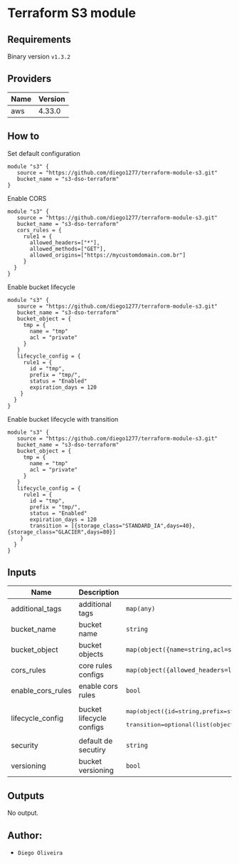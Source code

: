 # Terraform S3 module

## Requirements
Binary version ```v1.3.2```

## Providers

| Name | Version |
|------|---------|
| aws | 4.33.0 |


## How to
Set default configuration
```
module "s3" {
   source = "https://github.com/diego1277/terraform-module-s3.git"
   bucket_name = "s3-dso-terraform"
}
```
Enable CORS
```
module "s3" {
   source = "https://github.com/diego1277/terraform-module-s3.git"
   bucket_name = "s3-dso-terraform"
   cors_rules = {
     rule1 = {
       allowed_headers=["*"],
       allowed_methods=["GET"],
       allowed_origins=["https://mycustomdomain.com.br"]
     }
  }
}
```
Enable bucket lifecycle
```
module "s3" {
   source = "https://github.com/diego1277/terraform-module-s3.git"
   bucket_name = "s3-dso-terraform"
   bucket_object = {
     tmp = {
       name = "tmp"
       acl = "private"
     }
   }
   lifecycle_config = {
     rule1 = {
       id = "tmp",
       prefix = "tmp/",
       status = "Enabled"
       expiration_days = 120
    }
  }
}
```
Enable bucket lifecycle with transition
```
module "s3" {
   source = "https://github.com/diego1277/terraform-module-s3.git"
   bucket_name = "s3-dso-terraform"
   bucket_object = {
     tmp = {
       name = "tmp"
       acl = "private"
     }
   }
   lifecycle_config = {
     rule1 = {
       id = "tmp",
       prefix = "tmp/",
       status = "Enabled"
       expiration_days = 120
       transition = [{storage_class="STANDARD_IA",days=40},{storage_class="GLACIER",days=80}]
    }
  }
}
```
## Inputs

| Name | Description | Type | Default | Required |
|------|-------------|------|---------|:--------:|
| additional\_tags | additional tags | `map(any)` | `{}` | no |
| bucket\_name | bucket name | `string` | n/a | yes |
| bucket\_object | bucket objects | `map(object({name=string,acl=string}))` | `{}` | no |
| cors\_rules | core rules configs | `map(object({allowed_headers=list(string),allowed_methods=list(string),allowed_origins=list(string)}))` | `{}` | no |
| enable\_cors\_rules | enable cors rules | `bool` | `false` | no |
| lifecycle\_config | bucket lifecycle configs | <pre>map(object({id=string,prefix=string,status=string,expiration_days=optional(number,90)<br>                     transition=optional(list(object({days=number,storage_class=string})),[])}))</pre> | `{}` | no |
| security | default de secutiry | `string` | `"private"` | no |
| versioning | bucket versioning | `bool` | `false` | no |

## Outputs

No output.
## Author:
- `Diego Oliveira`
